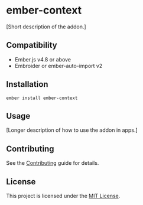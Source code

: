 # ember-context

[Short description of the addon.]

## Compatibility

- Ember.js v4.8 or above
- Embroider or ember-auto-import v2

## Installation

```
ember install ember-context
```

## Usage

[Longer description of how to use the addon in apps.]

## Contributing

See the [Contributing](CONTRIBUTING.md) guide for details.

## License

This project is licensed under the [MIT License](LICENSE.md).
